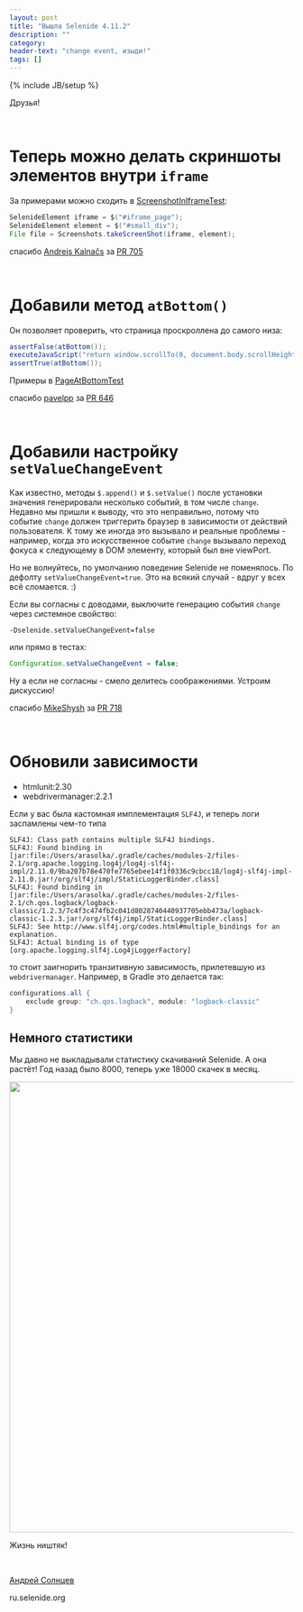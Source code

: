 ```yaml
---
layout: post
title: "Вышла Selenide 4.11.2"
description: ""
category:
header-text: "change event, изыди!"
tags: []
---
```

{% include JB/setup %}

Друзья!

<br>

# Теперь можно делать скриншоты элементов внутри `iframe`

За примерами можно сходить в [ScreenshotInIframeTest](https://github.com/codeborne/selenide/blob/master/src/test/java/integration/ScreenshotInIframeTest.java):

```java
SelenideElement iframe = $("#iframe_page");
SelenideElement element = $("#small_div");
File file = Screenshots.takeScreenShot(iframe, element);
```

спасибо [Andrejs Kalnačs](https://github.com/andrejska) за [PR 705](https://github.com/codeborne/selenide/pull/705)

<br>

# Добавили метод `atBottom()`

Он позволяет проверить, что страница проскроллена до самого низа:

```java
assertFalse(atBottom());
executeJavaScript("return window.scrollTo(0, document.body.scrollHeight);");
assertTrue(atBottom());
```

Примеры в [PageAtBottomTest](https://github.com/codeborne/selenide/blob/master/src/test/java/integration/PageAtBottomTest.java)

спасибо [pavelpp](https://github.com/pavelpp) за [PR 646](https://github.com/codeborne/selenide/pull/646)

<br>

# Добавили настройку `setValueChangeEvent`

Как известно, методы `$.append()` и `$.setValue()` после установки значения генерировали несколько событий, в том числе `change`.
Недавно мы пришли к выводу, что это неправильно, потому что событие `change` должен триггерить браузер в зависимости от 
действий пользователя. К тому же иногда это вызывало и реальные проблемы - например, когда это искусственное событие `change` вызывало 
переход фокуса к следующему в DOM элементу, который был вне viewPort.

Но не волнуйтесь, по умолчанию поведение Selenide не поменялось. По дефолту `setValueChangeEvent=true`. 
Это на всякий случай - вдруг у всех всё сломается. :)

Если вы согласны с доводами, выключите генерацию события `change` через системное свойство:

```
-Dselenide.setValueChangeEvent=false
```

или прямо в тестах:

```java
Configuration.setValueChangeEvent = false;
```

Ну а если не согласны - смело делитесь соображениями. Устроим дискуссию!

спасибо [MikeShysh](https://github.com/MikeShysh) за [PR 718](https://github.com/codeborne/selenide/pull/718)

<br>

# Обновили зависимости

* htmlunit:2.30
* webdrivermanager:2.2.1

Если у вас была кастомная имплементация `SLF4J`, и теперь логи заспамлены чем-то типа

```
SLF4J: Class path contains multiple SLF4J bindings.
SLF4J: Found binding in [jar:file:/Users/arasolka/.gradle/caches/modules-2/files-2.1/org.apache.logging.log4j/log4j-slf4j-impl/2.11.0/9ba207b78e470fe7765ebee14f1f0336c9cbcc18/log4j-slf4j-impl-2.11.0.jar!/org/slf4j/impl/StaticLoggerBinder.class]
SLF4J: Found binding in [jar:file:/Users/arasolka/.gradle/caches/modules-2/files-2.1/ch.qos.logback/logback-classic/1.2.3/7c4f3c474fb2c041d8028740440937705ebb473a/logback-classic-1.2.3.jar!/org/slf4j/impl/StaticLoggerBinder.class]
SLF4J: See http://www.slf4j.org/codes.html#multiple_bindings for an explanation.
SLF4J: Actual binding is of type [org.apache.logging.slf4j.Log4jLoggerFactory]
```

то стоит заигнорить транзитивную зависимость, прилетевшую из `webdrivermanager`. Например, в Gradle это делается так:
```groovy
configurations.all {
    exclude group: "ch.qos.logback", module: "logback-classic"
}
```


## Немного статистики

Мы давно не выкладывали статистику скачиваний Selenide. А она растёт! Год назад было 8000, теперь уже 18000 скачек в месяц. 

<center>
  <img src="{{ BASE_PATH }}/images/2018/04/selenide.downloads.png" width="800"/>
</center>

Жизнь ништяк!

<br>


[Андрей Солнцев](http://asolntsev.github.io/)

ru.selenide.org
